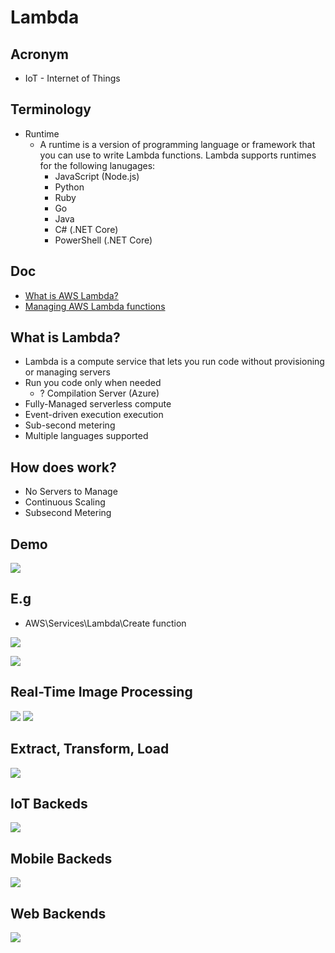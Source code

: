 # Lambda

## Acronym
* IoT - Internet of Things

## Terminology
* Runtime
    * A runtime is a version of programming language or framework that you can
      use to write Lambda functions. Lambda supports runtimes for the following 
      lanugages:
        * JavaScript (Node.js)
        * Python
        * Ruby
        * Go
        * Java
        * C# (.NET Core)
        * PowerShell (.NET Core)

## Doc
* [What is AWS Lambda?](https://docs.aws.amazon.com/lambda/latest/dg/welcome.html?icmpid=docs_lambda_help)
* [Managing AWS Lambda functions](https://docs.aws.amazon.com/lambda/latest/dg/lambda-functions.html?icmpid=docs_lambda_help)

## What is Lambda?
* Lambda is a compute service that lets you run code without provisioning
  or managing servers
* Run you code only when needed
    * ? Compilation Server (Azure)
* Fully-Managed serverless compute
* Event-driven execution execution
* Sub-second metering
* Multiple languages supported

## How does work?
* No Servers to Manage
* Continuous Scaling
* Subsecond Metering

## Demo
[<img src="https://i.imgur.com/BrwkuDD.png">](https://i.imgur.com/BrwkuDD.png)

## E.g
* AWS\Services\Lambda\Create function

[<img src="https://i.imgur.com/A5kbSFS.png">](https://i.imgur.com/A5kbSFS.png)

[<img src="https://i.imgur.com/LIKzDQ3.png">](https://i.imgur.com/LIKzDQ3.png)

## Real-Time Image Processing
[<img src="https://i.imgur.com/3c6WwN8.png">](https://i.imgur.com/3c6WwN8.png)
[<img src="https://i.imgur.com/DB8KJrh.png">](https://i.imgur.com/DB8KJrh.png)

## Extract, Transform, Load
[<img src="https://i.imgur.com/CxuXAJL.png">](https://i.imgur.com/CxuXAJL.png)

## IoT Backeds
[<img src="https://i.imgur.com/sSlwmqj.png">](https://i.imgur.com/sSlwmqj.png)

## Mobile Backeds
[<img src="https://i.imgur.com/INcxd6W.png">](https://i.imgur.com/INcxd6W.png)

## Web Backends
[<img src="https://i.imgur.com/oyi11VB.png">](https://i.imgur.com/oyi11VB.png)

